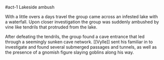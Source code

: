 #act-1
Lakeside ambush

With a little overs a days travel the group came across an infested lake with a waterfall. Upon closer investigation the group was suddenly ambushed by vine like tendrils that protruded from the lake.

After defeating the tendrils, the group found a cave entrance that led through a seemingly sunken cave network. [[Vylle]] sent his familiar in to investigate and found several submerged passages and tunnels, as well as the presence of a gnomish figure slaying goblins along his way.